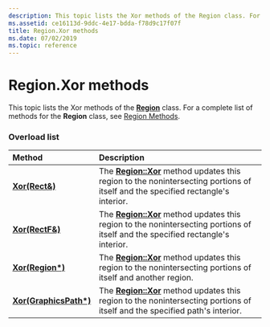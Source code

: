 ```yaml
---
description: This topic lists the Xor methods of the Region class. For a complete list of methods for the Region class, see Region Methods.
ms.assetid: ce16113d-9ddc-4e17-bdda-f78d9c17f07f
title: Region.Xor methods
ms.date: 07/02/2019
ms.topic: reference
---
```


# Region.Xor methods

This topic lists the Xor methods of the [**Region**](/windows/win32/api/gdiplusheaders/nl-gdiplusheaders-region) class. For a complete list of methods for the **Region** class, see [Region Methods](-gdiplus-class-region-methods.md).

### Overload list



| Method                                                         | Description                                                                                                                                                                              |
|:---------------------------------------------------------------|:-----------------------------------------------------------------------------------------------------------------------------------------------------------------------------------------|
| [**Xor(Rect&)**](/previous-versions//ms534787(v=vs.85))     | The [**Region::Xor**](/previous-versions//ms534787(v=vs.85)) method updates this region to the nonintersecting portions of itself and the specified rectangle's interior.<br/>  |
| [**Xor(RectF&)**](/windows/win32/api/gdiplusheaders/nf-gdiplusheaders-region-xor(inconstrectf_))   | The [**Region::Xor**](/windows/win32/api/gdiplusheaders/nf-gdiplusheaders-region-xor(inconstrectf_)) method updates this region to the nonintersecting portions of itself and the specified rectangle's interior.<br/> |
| [**Xor(Region\*)**](/windows/win32/api/gdiplusheaders/nf-gdiplusheaders-region-xor(inconstregion))     | The [**Region::Xor**](/windows/win32/api/gdiplusheaders/nf-gdiplusheaders-region-xor(inconstregion)) method updates this region to the nonintersecting portions of itself and another region.<br/>                         |
| [**Xor(GraphicsPath\*)**](/windows/win32/api/gdiplusheaders/nf-gdiplusheaders-region-xor(inconstgraphicspath)) | The [**Region::Xor**](/windows/win32/api/gdiplusheaders/nf-gdiplusheaders-region-xor(inconstgraphicspath)) method updates this region to the nonintersecting portions of itself and the specified path's interior.<br/>            |



 

 
